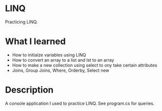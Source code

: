 # LINQ
Practicing LINQ.

# What I learned
* How to initialze variables using LINQ
* How to convert an array to a list and lst to an array
* How to make a new collection using select to ony take certain attributes
* Joins, Group Joins, Where, Orderby, Select new

# Description
A console application I used to practice LINQ. See program.cs for queries.
